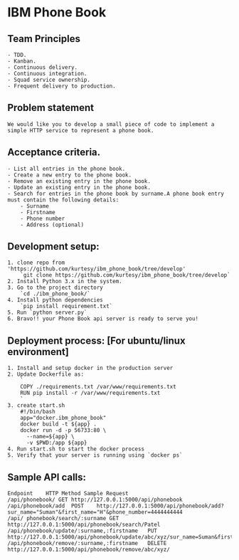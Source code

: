 # IBM Phone Book
## Team Principles
    - TDD.
    - Kanban.
    - Continuous delivery.
    - Continuous integration.
    - Squad service ownership.
    - Frequent delivery to production.

## Problem statement
    We would like you to develop a small piece of code to implement a simple HTTP service to represent a phone book.

## Acceptance criteria.
    - List all entries in the phone book.
    - Create a new entry to the phone book.
    - Remove an existing entry in the phone book.
    - Update an existing entry in the phone book.
    - Search for entries in the phone book by surname.A phone book entry must contain the following details:
        - Surname
        - Firstname
        - Phone number
        - Address (optional)

## Development setup:
    1. clone repo from 'https://github.com/kurtesy/ibm_phone_book/tree/develop'
        `git clone https://github.com/kurtesy/ibm_phone_book/tree/develop`
    2. Install Python 3.x in the system.
    3. Go to the project directory
        `cd ./ibm_phone_book/`
    4. Install python dependencies
        `pip install requirement.txt`
    5. Run `python server.py`
    6. Bravo!! your Phone Book api server is ready to serve you!

## Deployment process: [For ubuntu/linux environment]
    1. Install and setup docker in the production server
    2. Update Dockerfile as:
        `
        COPY ./requirements.txt /var/www/requirements.txt
        RUN pip install -r /var/www/requirements.txt
        `
    3. create start.sh
        #!/bin/bash
        app="docker.ibm_phone_book"
        docker build -t ${app} .
        docker run -d -p 56733:80 \
          --name=${app} \
          -v $PWD:/app ${app}
    4. Run start.sh to start the docker process
    5. Verify that your server is running using `docker ps`

## Sample API calls:
    Endpoint	HTTP Method	Sample Request
    /api/phonebook/	GET	http://127.0.0.1:5000/api/phonebook
    /api/phonebook/add	POST	http://127.0.0.1:5000/api/phonebook/add?sur_name="Suman"&first_name="H"&phone_number=4444444444
    /api/ phonebook/search/:surname	GET	http://127.0.0.1:5000/api/phonebook/search/Patel
    /api/phonebook/update/:surname,:firstname	PUT	http://127.0.0.1:5000/api/phonebook/update/abc/xyz/sur_name=Suman&first_name=H&phone_number=4444444444
    /api/phonebook/remove/:surname,:firstname	DELETE	http://127.0.0.1:5000/api/phonebook/remove/abc/xyz/
